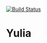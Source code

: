 [![Build Status](https://dev.azure.com/mariiarusyn/Fabrikam/_apis/build/status/mrusyn.Yulia?branchName=master)](https://dev.azure.com/mariiarusyn/Fabrikam/_build/latest?definitionId=1&branchName=master)
# Yulia
